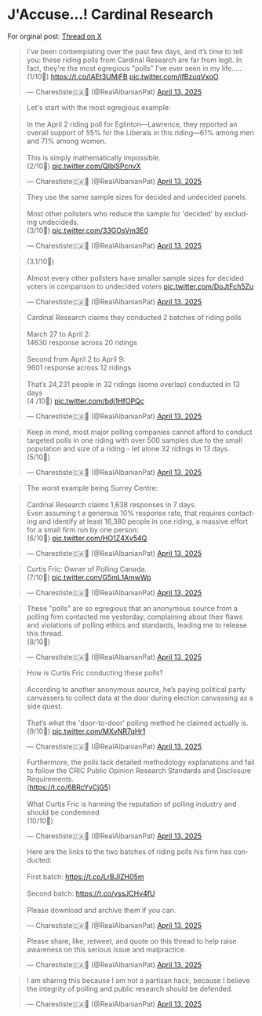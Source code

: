 # J'Accuse...! Cardinal Research

For orginal post: [Thread on X](https://x.com/RealAlbanianPat/status/1911217333302894703)

<blockquote class="twitter-tweet"><p lang="en" dir="ltr">I&#39;ve been contemplating over the past few days, and it’s time to tell you: these riding polls from Cardinal Research are far from legit. In fact, they’re the most egregious &quot;polls&quot; I’ve ever seen in my life..... (1/10🧵) <a href="https://t.co/IAEt3UMiFB">https://t.co/IAEt3UMiFB</a> <a href="https://t.co/jfBzuqVxqO">pic.twitter.com/jfBzuqVxqO</a></p>&mdash; Charestiste🇨🇦🍁 (@RealAlbanianPat) <a href="https://twitter.com/RealAlbanianPat/status/1911217333302894703?ref_src=twsrc%5Etfw">April 13, 2025</a></blockquote>

<blockquote class="twitter-tweet"><p lang="en" dir="ltr">Let&#39;s start with the most egregious example: <br><br>In the April 2 riding poll for Eglinton—Lawrence, they reported an overall support of 55% for the Liberals in this riding—61% among men and 71% among women. <br><br>This is simply mathematically impossible.<br> (2/10🧵) <a href="https://t.co/QIblSPcnvX">pic.twitter.com/QIblSPcnvX</a></p>&mdash; Charestiste🇨🇦🍁 (@RealAlbanianPat) <a href="https://twitter.com/RealAlbanianPat/status/1911218329651388885?ref_src=twsrc%5Etfw">April 13, 2025</a></blockquote>

<blockquote class="twitter-tweet"><p lang="en" dir="ltr">They use the same sample sizes for decided and undecided panels.<br><br>Most other pollsters who reduce the sample for &#39;decided&#39; by excluding undecideds. <br> (3/10🧵) <a href="https://t.co/33GOsVm3E0">pic.twitter.com/33GOsVm3E0</a></p>&mdash; Charestiste🇨🇦🍁 (@RealAlbanianPat) <a href="https://twitter.com/RealAlbanianPat/status/1911220299015610625?ref_src=twsrc%5Etfw">April 13, 2025</a></blockquote>

<blockquote class="twitter-tweet"><p lang="en" dir="ltr">(3.1/10🧵)<br><br>Almost every other pollsters have smaller sample sizes for decided voters in comparison to undecided voters <a href="https://t.co/DoJtFch5Zu">pic.twitter.com/DoJtFch5Zu</a></p>&mdash; Charestiste🇨🇦🍁 (@RealAlbanianPat) <a href="https://twitter.com/RealAlbanianPat/status/1911220718974419364?ref_src=twsrc%5Etfw">April 13, 2025</a></blockquote>

<blockquote class="twitter-tweet"><p lang="en" dir="ltr">Cardinal Research claims they conducted 2 batches of riding polls<br><br>March 27 to April 2:<br>14630 response across 20 ridings<br><br>Second from April 2 to April 9:<br>9601 response across 12 ridings<br><br>That’s 24,231 people in 32 ridings (some overlap) conducted in 13 days<br> (4 /10🧵) <a href="https://t.co/bdj1HfOPQc">pic.twitter.com/bdj1HfOPQc</a></p>&mdash; Charestiste🇨🇦🍁 (@RealAlbanianPat) <a href="https://twitter.com/RealAlbanianPat/status/1911224274964078679?ref_src=twsrc%5Etfw">April 13, 2025</a></blockquote>

<blockquote class="twitter-tweet"><p lang="en" dir="ltr">Keep in mind, most major polling companies cannot afford to conduct targeted polls in one riding with over 500 samples due to the small population and size of a riding - let alone 32 ridings in 13 days. <br> (5/10🧵)</p>&mdash; Charestiste🇨🇦🍁 (@RealAlbanianPat) <a href="https://twitter.com/RealAlbanianPat/status/1911225222100828176?ref_src=twsrc%5Etfw">April 13, 2025</a></blockquote>

<blockquote class="twitter-tweet"><p lang="en" dir="ltr">The worst example being Surrey Centre:<br><br>Cardinal Research claims 1,638 responses in 7 days.<br>Even assuming t a generous 10% response rate, that requires contacting and identify at least 16,380 people in one riding, a massive effort for a small firm run by one person:<br> (6/10🧵) <a href="https://t.co/HO1Z4Xv54Q">pic.twitter.com/HO1Z4Xv54Q</a></p>&mdash; Charestiste🇨🇦🍁 (@RealAlbanianPat) <a href="https://twitter.com/RealAlbanianPat/status/1911226754686984663?ref_src=twsrc%5Etfw">April 13, 2025</a></blockquote>

<blockquote class="twitter-tweet"><p lang="en" dir="ltr">Curtis Fric: Owner of Polling Canada.<br> (7/10🧵) <a href="https://t.co/G5mL1AmwWp">pic.twitter.com/G5mL1AmwWp</a></p>&mdash; Charestiste🇨🇦🍁 (@RealAlbanianPat) <a href="https://twitter.com/RealAlbanianPat/status/1911227036959486265?ref_src=twsrc%5Etfw">April 13, 2025</a></blockquote>

<blockquote class="twitter-tweet"><p lang="en" dir="ltr">These &quot;polls&quot; are so egregious that an anonymous source from a polling firm contacted me yesterday, complaining about their flaws and violations of polling ethics and standards, leading me to release this thread.<br>(8/10🧵)</p>&mdash; Charestiste🇨🇦🍁 (@RealAlbanianPat) <a href="https://twitter.com/RealAlbanianPat/status/1911228793567522986?ref_src=twsrc%5Etfw">April 13, 2025</a></blockquote>

<blockquote class="twitter-tweet"><p lang="en" dir="ltr">How is Curtis Fric conducting these polls? <br><br>According to another anonymous source, he’s paying political party canvassers to collect data at the door during election canvassing as a side quest. <br><br>That’s what the &#39;door-to-door&#39; polling method he claimed actually is.<br>(9/10🧵) <a href="https://t.co/MXvNR7qHr1">pic.twitter.com/MXvNR7qHr1</a></p>&mdash; Charestiste🇨🇦🍁 (@RealAlbanianPat) <a href="https://twitter.com/RealAlbanianPat/status/1911230392725578173?ref_src=twsrc%5Etfw">April 13, 2025</a></blockquote>

<blockquote class="twitter-tweet"><p lang="en" dir="ltr">Furthermore, the polls lack detailed methodology explanations and fail to follow the CRIC Public Opinion Research Standards and Disclosure Requirements. <br>(<a href="https://t.co/6BRcYvCjG5">https://t.co/6BRcYvCjG5</a>) <br><br>What Curtis Fric is harming the reputation of polling industry and should be condemned<br>(10/10🧵)</p>&mdash; Charestiste🇨🇦🍁 (@RealAlbanianPat) <a href="https://twitter.com/RealAlbanianPat/status/1911232139951046998?ref_src=twsrc%5Etfw">April 13, 2025</a></blockquote>

<blockquote class="twitter-tweet"><p lang="en" dir="ltr">Here are the links to the two batches of riding polls his firm has conducted:<br><br>First batch: <a href="https://t.co/LrBJIZH05m">https://t.co/LrBJIZH05m</a><br><br>Second batch: <a href="https://t.co/yssJCHv4fU">https://t.co/yssJCHv4fU</a><br><br>Please download and archive them if you can.</p>&mdash; Charestiste🇨🇦🍁 (@RealAlbanianPat) <a href="https://twitter.com/RealAlbanianPat/status/1911232616050631106?ref_src=twsrc%5Etfw">April 13, 2025</a></blockquote>

<blockquote class="twitter-tweet"><p lang="en" dir="ltr">Please share, like, retweet, and quote on this thread to help raise awareness on this serious issue and malpractice.</p>&mdash; Charestiste🇨🇦🍁 (@RealAlbanianPat) <a href="https://twitter.com/RealAlbanianPat/status/1911233516672524446?ref_src=twsrc%5Etfw">April 13, 2025</a></blockquote>

<blockquote class="twitter-tweet"><p lang="en" dir="ltr">I am sharing this because I am not a partisan hack; because I believe the integrity of polling and public research should be defended.</p>&mdash; Charestiste🇨🇦🍁 (@RealAlbanianPat) <a href="https://twitter.com/RealAlbanianPat/status/1911234001945211229?ref_src=twsrc%5Etfw">April 13, 2025</a></blockquote>
